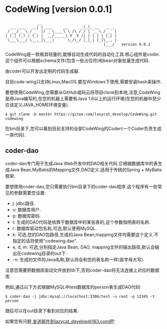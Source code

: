 # CodeWing [version 0.0.1]

```text
               _
  ___ ___   __| | ___     __      _(_)_ __   __ _
 / __/ _ \ / _` |/ _ \____\ \ /\ / / | '_ \ / _` |
| (_| (_) | (_| |  __/_____\ V  V /| | | | | (_| |
 \___\___/ \__,_|\___|      \_/\_/ |_|_| |_|\__, |
                                            |___/   version 0.0.1
```

CodeWing是一款极其轻量的,能够自动生成代码的自动化工具.核心组件是coder.这个组件可以根据schema文件(包含一些占位符)和bean对象批量生成代码.

由coder可以开发出定制的代码生成器.

目前code-wing只支持Linux,MacOS.要在Windows下使用,需要安装bash来操作.

要想使用CodeWing,您需要从GitHub或码云将项目clone到本地,注意,CodeWing是用Java编写的,在您的机器上需要有Java 1.6以上的运行环境(在您的机器中至少应该定义JAVA_HOME环境变量).

```text
$ git clone -b master https://gitee.com/lazycat_develop/CodeWing.git codewing
```

在bin目录下,您可以看到目前支持的全部CodeWing的Coder(一个Coder负责生成一类代码).

## coder-dao

coder-dao专门用于生成Java Web开发中的DAO相关代码.它根据数据库中的表生成Java Bean,MyBatis的Mapping文件,DAO定义.适用于传统的Spring + MyBatis框架.

要想使用coder-dao,您只需要执行bin目录下的coder-dao程序.这个程序有一些常见的参数需要您设置:

- j: jdbc路径.
- u: 数据库用户.
- p: 数据库密码.
- t: 生成的DAO代码是依靠于数据库中的某张表的,这个参数指明表的名称.
- r: 数据库驱动包名称,可选,默认使用MySQL.
- k: 可选,您的DAO包路径,生成的Java Bean;mapping文件均需要这个定义.不指定的话将使用"codewing.dao".
- e, d, m: 可选,分别指定Java Bean, DAO, mapping文件的输出路径,默认会输出在codewing目录的out下.
- -n: 生成的文件的Java名称,默认将会和您的表名称一样(首字母大写).

注意您需要把数据库驱动文件放到lib下,否则coder-dao将无法连接上对应的数据库.

例如,通过以下方式根据MySQL中test数据库的person表生成DAO代码:

```text
$ coder-dao -j jdbc:mysql://localhost:3306/test -u root -p 12345 -t person
```

随后可以在out目录下看到对应的结果.

如果您有问题,发送邮件到lazycat_develop@163.com吧!